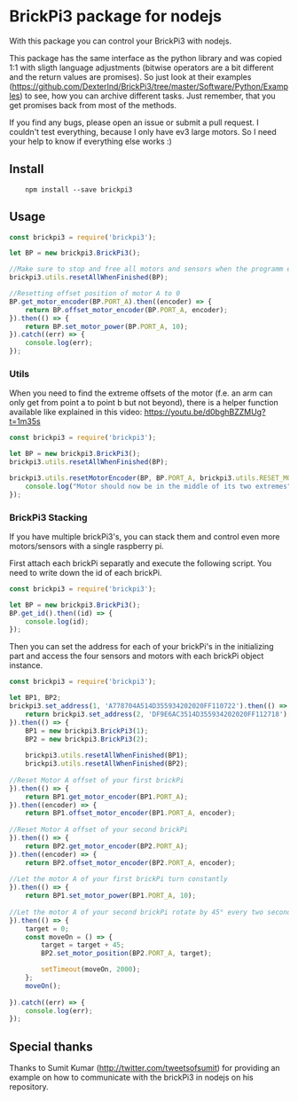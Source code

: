 # BrickPi3 package for nodejs
With this package you can control your BrickPi3 with nodejs. 

This package has the same interface as the python library and was copied 1:1 with sligth language adjustments (bitwise operators are a bit different and the return values are promises). So just look at their examples (https://github.com/DexterInd/BrickPi3/tree/master/Software/Python/Examples) to see, how you can archive different tasks. Just remember, that you get promises back from most of the methods.

If you find any bugs, please open an issue or submit a pull request. I couldn't test everything, because I only have ev3 large motors. So I need your help to know if everything else works :)

## Install
```
    npm install --save brickpi3
```

## Usage

```javascript
const brickpi3 = require('brickpi3');

let BP = new brickpi3.BrickPi3();

//Make sure to stop and free all motors and sensors when the programm exits
brickpi3.utils.resetAllWhenFinished(BP);

//Resetting offset position of motor A to 0
BP.get_motor_encoder(BP.PORT_A).then((encoder) => {
    return BP.offset_motor_encoder(BP.PORT_A, encoder);
}).then(() => {
    return BP.set_motor_power(BP.PORT_A, 10);
}).catch((err) => {
    console.log(err);
});
```
    
### Utils
When you need to find the extreme offsets of the motor (f.e. an arm can only get from point a to point b but not beyond), there is a helper function available like explained in this video: https://youtu.be/d0bghBZZMUg?t=1m35s

```javascript
const brickpi3 = require('brickpi3');

let BP = new brickpi3.BrickPi3();
brickpi3.utils.resetAllWhenFinished(BP);

brickpi3.utils.resetMotorEncoder(BP, BP.PORT_A, brickpi3.utils.RESET_MOTOR_LIMIT.MIDPOINT_LIMIT).then(() => {
    console.log("Motor should now be in the middle of its two extremes");
}); 
```
    
### BrickPi3 Stacking
If you have multiple brickPi3's, you can stack them and control even more motors/sensors with a single raspberry pi.

First attach each brickPi separatly and execute the following script. You need to write down the id of each brickPi.
    
```javascript
const brickpi3 = require('brickpi3');

let BP = new brickpi3.BrickPi3();
BP.get_id().then((id) => {
    console.log(id);
});
```
    
Then you can set the address for each of your brickPi's in the initializing part and access the four sensors and motors with each brickPi object instance.

```javascript
const brickpi3 = require('brickpi3');

let BP1, BP2;
brickpi3.set_address(1, 'A778704A514D355934202020FF110722').then(() => {
    return brickpi3.set_address(2, 'DF9E6AC3514D355934202020FF112718');
}).then(() => {
    BP1 = new brickpi3.BrickPi3(1);
    BP2 = new brickpi3.BrickPi3(2);
    
    brickpi3.utils.resetAllWhenFinished(BP1);
    brickpi3.utils.resetAllWhenFinished(BP2);
    
//Reset Motor A offset of your first brickPi
}).then(() => {
    return BP1.get_motor_encoder(BP1.PORT_A);
}).then((encoder) => {
    return BP1.offset_motor_encoder(BP1.PORT_A, encoder);
    
//Reset Motor A offset of your second brickPi
}).then(() => {
    return BP2.get_motor_encoder(BP2.PORT_A);
}).then((encoder) => {
    return BP2.offset_motor_encoder(BP2.PORT_A, encoder);
    
//Let the motor A of your first brickPi turn constantly
}).then(() => {
    return BP1.set_motor_power(BP1.PORT_A, 10);
    
//Let the motor A of your second brickPi rotate by 45° every two seconds.
}).then(() => {
    target = 0;
    const moveOn = () => {
        target = target + 45;
        BP2.set_motor_position(BP2.PORT_A, target);

        setTimeout(moveOn, 2000);
    };
    moveOn();
    
}).catch((err) => {
    console.log(err);
});
```

## Special thanks
Thanks to Sumit Kumar (http://twitter.com/tweetsofsumit) for providing an example on how to communicate with the brickPi3 in nodejs on his repository.